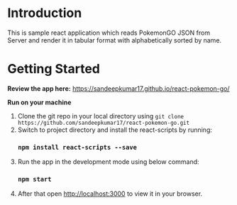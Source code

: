 # Introduction
This is sample react application which reads PokemonGO JSON from Server and render it in tabular format with alphabetically sorted by name.

# Getting Started

**Review the app here:** https://sandeepkumar17.github.io/react-pokemon-go/

**Run on your machine**
1. Clone the git repo in your local directory using ```git clone https://github.com/sandeepkumar17/react-pokemon-go.git```
2. Switch to project directory and install the react-scripts by running:
    ### `npm install react-scripts --save`
3. Run the app in the development mode using below command:
    ### `npm start`
4. After that open [http://localhost:3000](http://localhost:3000) to view it in your browser.
